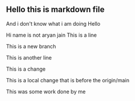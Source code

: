 ## Hello this is markdown file

And i don't know what i am doing
Hello

Hi name is not aryan jain
This is a line

This is a new branch

This is another line

This is a change

This is a local change that is before the origin/main

This was some work done by me